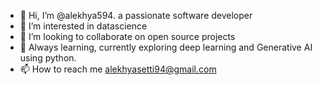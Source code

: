 - 👋 Hi, I’m @alekhya594. a passionate software developer
- 👀 I’m interested in datascience
-  👯 I’m looking to collaborate on open source projects
- 🌱 Always learning, currently exploring deep learning and Generative AI using python.
- 📫 How to reach me alekhyasetti94@gmail.com

<!---
alekhya594/alekhya594 is a ✨ special ✨ repository because its `README.md` (this file) appears on your GitHub profile.
You can click the Preview link to take a look at your changes.
--->
